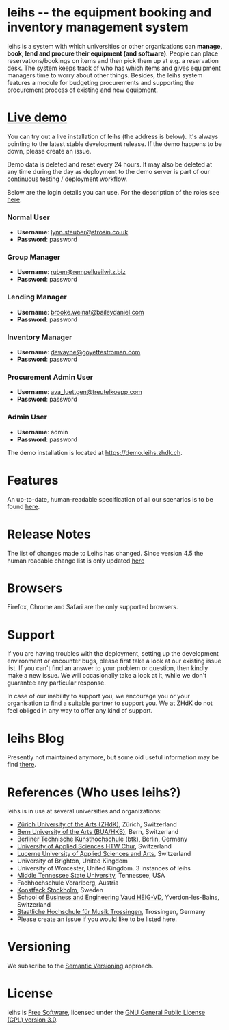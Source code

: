 # leihs -- the equipment booking and inventory management system

leihs is a system with which universities or other organizations can **manage, book, lend and procure their equipment (and software)**. People can place reservations/bookings on items and then pick them up at e.g. a reservation desk. The system keeps track of who has which items and gives equipment managers time to worry about other things. Besides, the leihs system features a module for budgeting procurements and supporting the procurement process of existing and new equipment.

# <a href="https://demo.leihs.zhdk.ch" target="_blank">Live demo</a>

You can try out a live installation of leihs (the address is below). It's always pointing to the latest stable development release. If the demo happens to be down, please create an issue.

Demo data is deleted and reset every 24 hours. It may also be deleted at any time during the day as deployment to the demo server is part of our continuous testing / deployment workflow.

Below are the login details you can use. For the description of the roles see [here](https://github.com/leihs/leihs/wiki/Roles).

### Normal User
* **Username**: lynn.steuber@strosin.co.uk
* **Password**: password

### Group Manager
* **Username**: ruben@rempellueilwitz.biz
* **Password**: password

### Lending Manager
* **Username**: brooke.weinat@baileydaniel.com
* **Password**: password

### Inventory Manager
* **Username**: dewayne@goyettestroman.com
* **Password**: password

### Procurement Admin User
* **Username**: ava_luettgen@treutelkoepp.com
* **Password**: password

### Admin User
* **Username**: admin
* **Password**: password

The demo installation is located at https://demo.leihs.zhdk.ch.

# Features

An up-to-date, human-readable specification of all our scenarios is to be found [here](https://relishapp.com/leihs/).

# Release Notes
The list of changes made to Leihs has changed. Since version 4.5 the human readable change list is only updated [here](https://github.com/leihs/leihs/blob/master/config/releases.yml)

# Browsers

Firefox, Chrome and Safari are the only supported browsers.

# Support

If you are having troubles with the deployment, setting up the development environment or encounter bugs, please first take a look at our existing issue list. If you can't find an answer to your problem or question, then kindly make a new issue. We will occasionally take a look at it, while we don't guarantee any particular response.

In case of our inability to support you, we encourage you or your organisation to find a suitable partner to support you. We at ZHdK do not feel obliged in any way to offer any kind of support.

# leihs Blog

Presently not maintained anymore, but some old useful information may be find [there](https://blog.zhdk.ch/leihs).

# References (Who uses leihs?)

leihs is in use at several universities and organizations:

 * [Zürich University of the Arts (ZHdK)](http://www.zhdk.ch), Zürich, Switzerland
 * [Bern University of the Arts (BUA/HKB)](http://hkb.bfh.ch), Bern, Switzerland
 * [Berliner Technische Kunsthochschule (btk)](http://www.btk-fh.de/), Berlin, Germany
 * [University of Applied Sciences HTW Chur](http://www.fh-htwchur.ch), Switzerland
 * [Lucerne University of Applied Sciences and Arts](http://www.hslu.ch), Switzerland
 * University of Brighton, United Kingdom
 * University of Worcester, United Kingdom. 3 instances of leihs
 * [Middle Tennessee State University](http://www.mtsu.edu), Tennessee, USA
 * Fachhochschule Vorarlberg, Austria
 * [Konstfack Stockholm](http://www.konstfack.se), Sweden
 * [School of Business and Engineering Vaud HEIG-VD](https://heig-vd.ch), Yverdon-les-Bains, Switzerland
 * [Staatliche Hochschule für Musik Trossingen](http://www.mh-trossingen.de), Trossingen, Germany
 * Please create an issue if you would like to be listed here.

# Versioning

We subscribe to the [Semantic Versioning](http://semver.org/) approach.

# License

leihs is [Free Software](http://www.gnu.org/philosophy/free-sw.html), licensed under the [GNU General Public License (GPL) version 3.0](http://www.gnu.org/licenses/gpl-3.0.txt).